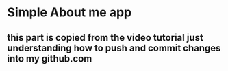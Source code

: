 # Simple About me app

## this part is copied from the video tutorial just understanding how to push and commit changes into my github.com
